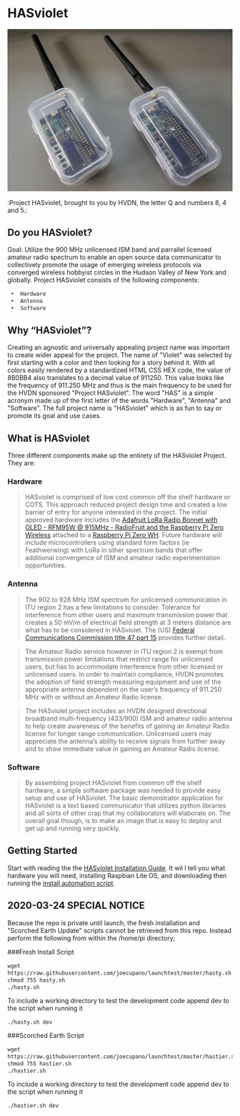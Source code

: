 # HASviolet


![alt-test](https://github.com/hudsonvalleydigitalnetwork/hasviolet/raw/master/hardware/hasviolet-hw.png)

:Project HASviolet, brought to you by HVDN, the letter Q and numbers 8, 4 and 5.: 

## Do you HASviolet?

Goal: Utilize the 900 MHz unlicensed ISM band and parrallel licensed amateur radio spectrum to enable an open source data communicator to collectively promote the usage of emerging wireless protocols via converged wireless hobbyist circles in the Hudson Valley of New York and globally. Project HASviolet consists of the following components:

     •	Hardware
     •	Antenna
     •	Software
     
## Why “HASviolet”?

Creating an agnostic and universally appealing project name was important to create wider appeal for the project. The name of "Violet" was selected by first starting with a color and then looking for a story behind it. With all colors easily rendered by a standardized HTML CSS HEX code, the value of 8B0BB4 also translates to a decimal value of 911250. This value looks like the frequency of 911.250 MHz and thus is the main frequency to be used for the HVDN sponsored "Project HASviolet".  The word "HAS" is a simple acronym made up of the first letter of the words "Hardware", "Antenna" and "Software". The full project name is "HASviolet" which is as fun to say or promote its goal and use cases.

## What is HASviolet

Three different components make up the entirety of the HASviolet Project. They are: 

### Hardware 
> HASviolet is comprised of low cost common off the shelf hardware or COTS. This approach reduced project design time and created a low barrier of entry for anyone interested in the project. The initial approved hardware includes the [Adafruit LoRa Radio Bonnet with OLED - RFM95W @ 915MHz - RadioFruit and the Raspberry Pi Zero Wireless](https://www.adafruit.com/product/4074) attached to a [Raspberry Pi Zero WH](https://www.adafruit.com/product/3708). Future hardware will include microcontrollers using standard form factors (ie Feathwerwing) with LoRa in other spectrum bands that offer additional convergence of ISM and amateur radio experimentation opportunities.

### Antenna
> The 902 to 928 MHz ISM spectrum for unlicensed communication in ITU region 2 has a few limitations to consider. Tolerance for interference from other users and maximum transmission power that creates a 50 mV/m of electrical field strength at 3 meters distance are what has to be considered in HASviolet. The (US) [Federal Communications Commission title 47 part 15](https://www.fcc.gov/wireless/bureau-divisions/technologies-systems-and-innovation-division/rules-regulations-title-47) provides further detail. 

> The Amateur Radio service however in ITU region 2 is exempt from transmission power limitations that restrict range for unlicensed users, but has to accommodate interference from other licensed or unlicensed users. In order to maintain compliance, HVDN promotes the adoption of field strength measuring equipment and use of the appropriate antenna dependent on the user’s frequency of 911.250 MHz with or without an Amateur Radio license.

> The HASviolet project includes an HVDN designed directional broadband multi-frequency (433/900) ISM and amateur radio antenna to help create awareness of the benefits of gaining an Amateur Radio license for longer range communication. Unlicensed users may appreciate the antenna’s ability to receive signals from further away and to show immediate value in gaining an Amateur Radio license.

### Software 
> By assembling project HASviolet from common off the shelf hardware, a simple software package was needed to provide easy setup and use of HASviolet.  The basic demonstrator application for HASviolet is a text based communicator that utilizes python libraries and all sorts of other crap that my collaborators will elaborate on. The overall goal though, is to make an image that is easy to deploy and get up and running very quickly.

## Getting Started

Start with reading the the [HASviolet Installation Guide](https://github.com/hudsonvalleydigitalnetwork/hasviolet/blob/master/HASviolet_Installation_Guide_v1-1.pdf). It wil     l tell you what hardware you will need, installing Raspbian Lite OS, and downloading then running the [install automation script](https://github.com/hudsonvalleydigitalnetwork/hasviolet/blob/master/HASviolet_install.sh).

## 2020-03-24 SPECIAL NOTICE

Because the repo is private until launch, the fresh installation and "Scorched Earth Update" scripts cannot be retrieved from this repo. Instead perform the following from within the /home/pi directory;

###Fresh Install Script
```
wget https://raw.githubusercontent.com/joecupano/launchtest/master/hasty.sh
chmod 755 hasty.sh
./hasty.sh
```

To include a working directory to test the development code append dev to the script when running it

```
./hasty.sh dev
```

###Scorched Earth Script
```
wget https://raw.githubusercontent.com/joecupano/launchtest/master/hastier.sh
chmod 755 hastier.sh
./hastier.sh
```

To include a working directory to test the development code append dev to the script when running it

```
./hastier.sh dev
```
